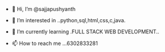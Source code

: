 - 👋 Hi, I’m @sajjapushyanth
- 👀 I’m interested in ..python,sql,html,css,c,java.
- 🌱 I’m currently learning .FULL STACK WEB DEVELOPMENT..

- 📫 How to reach me ...6302833281

<!---
sajjapushyanth/sajjapushyanth is a ✨ special ✨ repository because its `README.md` (this file) appears on your GitHub profile.
You can click the Preview link to take a look at your changes.
--->
